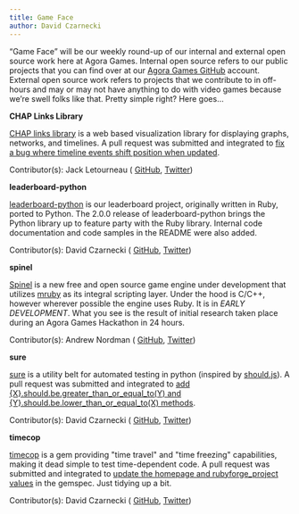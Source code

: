 ```yaml
---
title: Game Face
author: David Czarnecki
---
```

“Game Face” will be our weekly round-up of our internal and external open source work here at Agora Games. Internal open source refers to our public projects that you can find over at our [Agora Games GitHub](https://github.com/agoragames/) account. External open source work refers to projects that we contribute to in off-hours and may or may not have anything to do with video games because we’re swell folks like that. Pretty simple right? Here goes…

 **CHAP Links Library**

 [CHAP links library](https://github.com/almende/chap-links-library) is a web based visualization library for displaying graphs, networks, and timelines. A pull request was submitted and integrated to [fix a bug where timeline events shift position when updated](https://github.com/almende/chap-links-library/pull/43).

 Contributor(s): Jack Letourneau ( [GitHub](https://github.com/jletourneau/), [Twitter](https://twitter.com/jlet))

 **leaderboard-python**

 [leaderboard-python](https://github.com/agoragames/leaderboard-python) is our leaderboard project, originally written in Ruby, ported to Python. The 2.0.0 release of leaderboard-python brings the Python library up to feature party with the Ruby library. Internal code documentation and code samples in the README were also added.

 Contributor(s): David Czarnecki ( [GitHub](https://github.com/czarneckid/), [Twitter](https://twitter.com/czarneckid))

 **spinel**

 [Spinel](https://github.com/cadwallion/spinel) is a new free and open source game engine under development that utilizes [mruby](https://github.com/mruby/mruby/) as its integral scripting layer. Under the hood is C/C++, however wherever possible the engine uses Ruby. It is in _EARLY DEVELOPMENT_. What you see is the result of initial research taken place during an Agora Games Hackathon in 24 hours.

 Contributor(s): Andrew Nordman ( [GitHub](https://github.com/cadwallion), [Twitter](https://twitter.com/cadwallion))

 **sure**

 [sure](https://github.com/gabrielfalcao/sure) is a utility belt for automated testing in python (inspired by [should.js](https://github.com/visionmedia/should.js/)). A pull request was submitted and integrated to [add {X}.should.be.greater_than_or_equal_to(Y) and {Y}.should.be.lower_than_or_equal_to(X) methods](https://github.com/gabrielfalcao/sure/pull/21).

 Contributor(s): David Czarnecki ( [GitHub](https://github.com/czarneckid/), [Twitter](https://twitter.com/czarneckid))

 **timecop**

 [timecop](https://github.com/travisjeffery/timecop) is a gem providing "time travel" and "time freezing" capabilities, making it dead simple to test time-dependent code. A pull request was submitted and integrated to [update the homepage and rubyforge_project values](https://github.com/travisjeffery/timecop/pull/48) in the gemspec. Just tidying up a bit.

 Contributor(s): David Czarnecki ( [GitHub](https://github.com/czarneckid/), [Twitter](https://twitter.com/czarneckid))
